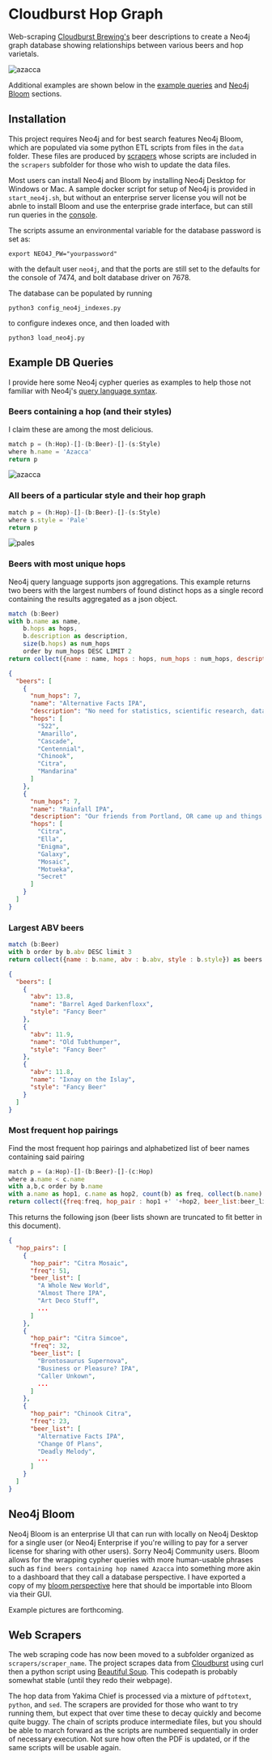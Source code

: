 # Cloudburst Hop Graph

Web-scraping [Cloudburst Brewing's](https://cloudburstbrew.com/) beer descriptions to create a Neo4j graph database showing relationships between various beers and hop varietals.

![azacca](img/azacca.svg)

Additional examples are shown below in the [example queries](#example-db-queries) and [Neo4j Bloom](#neo4j-bloom) sections.

## Installation

This project requires Neo4j and for best search features Neo4j Bloom, which are populated via some python ETL scripts from files in the `data` folder.  These files are produced by [scrapers](#web-scrapers) whose scripts are included in the `scrapers` subfolder for those who wish to update the data files.

Most users can install Neo4j and Bloom by installing Neo4j Desktop for Windows or Mac.  A sample docker script for setup of Neo4j is provided in `start_neo4j.sh`, but without an enterprise server license you will not be abnle to install Bloom and use the enterprise grade interface, but can still run queries in the [console](#example-db-queries).

The scripts assume an environmental variable for the database password is set as:
```
export NEO4J_PW="yourpassword"
```
with the default user `neo4j`, and that the ports are still set to the defaults for the console of 7474, and bolt database driver on 7678.  

The database can be populated by running
```
python3 config_neo4j_indexes.py
```
to configure indexes once, and then loaded with

```
python3 load_neo4j.py
```


## Example DB Queries

I provide here some Neo4j cypher queries as examples to help those not familiar with Neo4j's [query language syntax](https://neo4j.com/developer/cypher/).

### Beers containing a hop (and their styles)

I claim these are among the most delicious.

```js
match p = (h:Hop)-[]-(b:Beer)-[]-(s:Style)
where h.name = 'Azacca'
return p
```

![azacca](img/azacca.svg)

### All beers of a particular style and their hop graph

```js
match p = (h:Hop)-[]-(b:Beer)-[]-(s:Style)
where s.style = 'Pale'
return p
```
![pales](img/pale_ales_hops.svg)

###  Beers with most unique hops

Neo4j query language supports json aggregations.  This example returns two beers with the largest numbers of found distinct hops as a single record containing the results aggregated as a json object.

```js
match (b:Beer)
with b.name as name,
    b.hops as hops, 
    b.description as description,
    size(b.hops) as num_hops
    order by num_hops DESC LIMIT 2
return collect({name : name, hops : hops, num_hops : num_hops, description : description }) as beers
```

```json
{
  "beers": [
    {
      "num_hops": 7,
      "name": "Alternative Facts IPA",
      "description": "No need for statistics, scientific research, data analysis, unbiased surveys/polls, experts in their field, or REALITY - your opinion is good enough for us! About this beer? We used 1.5 million pounds of Chinook, 522, Citra, Cascade, Amarillo, Mandarina, and Centennial hops - all of the best hops. The very best. Nobody builds better IPAs than us, it’s gonna be great, it’s gonna be YUGE…Fuuuuuuuck.",
      "hops": [
        "522",
        "Amarillo",
        "Cascade",
        "Centennial",
        "Chinook",
        "Citra",
        "Mandarina"
      ]
    },
    {
      "num_hops": 7,
      "name": "Rainfall IPA",
      "description": "Our friends from Portland, OR came up and things. Got. Juicy! We started with a base of PIlsner Malt, White Wheat, and Oats, added a whirlpool addition of Mosaic, Citra & Galaxy, and followed it up with  a massive dry-hop of Galaxy, Enigma, Vic Secret, Motueka, & Ella. The end result is a soft, balanced tropical downpour of haze!",
      "hops": [
        "Citra",
        "Ella",
        "Enigma",
        "Galaxy",
        "Mosaic",
        "Motueka",
        "Secret"
      ]
    }
  ]
}
```

###  Largest ABV beers

```js
match (b:Beer)
with b order by b.abv DESC limit 3
return collect({name : b.name, abv : b.abv, style : b.style}) as beers
```

```json
{
  "beers": [
    {
      "abv": 13.8,
      "name": "Barrel Aged Darkenfloxx",
      "style": "Fancy Beer"
    },
    {
      "abv": 11.9,
      "name": "Old Tubthumper",
      "style": "Fancy Beer"
    },
    {
      "abv": 11.8,
      "name": "Ixnay on the Islay",
      "style": "Fancy Beer"
    }
  ]
}
```

### Most frequent hop pairings

Find the most frequent hop pairings and alphabetized list of beer names containing said pairing

```js
match p = (a:Hop)-[]-(b:Beer)-[]-(c:Hop)
where a.name < c.name
with a,b,c order by b.name
with a.name as hop1, c.name as hop2, count(b) as freq, collect(b.name) as beer_list order by freq DESC limit 3
return collect({freq:freq, hop_pair : hop1 +' '+hop2, beer_list:beer_list}) as hop_pairs
```

This returns the following json (beer lists shown are truncated to fit better in this document).

```json
{
  "hop_pairs": [
    {
      "hop_pair": "Citra Mosaic",
      "freq": 51,
      "beer_list": [
        "A Whole New World",
        "Almost There IPA",
        "Art Deco Stuff",
        ...
      ]
    },
    {
      "hop_pair": "Citra Simcoe",
      "freq": 32,
      "beer_list": [
        "Brontosaurus Supernova",
        "Business or Pleasure? IPA",
        "Caller Unkown",
        ...
      ]
    },
    {
      "hop_pair": "Chinook Citra",
      "freq": 23,
      "beer_list": [
        "Alternative Facts IPA",
        "Change Of Plans",
        "Deadly Melody",
        ...
      ]
    }
  ]
}
```

## Neo4j Bloom

Neo4j Bloom is an enterprise UI that can run with locally on Neo4j Desktop for a single user (or Neo4j Enterprise if you're willing to pay for a server license for sharing with other users).  Sorry Neo4j Community users.  Bloom allows for the wrapping cypher queries with more human-usable phrases such as `find beers containing hop named Azacca` into something more akin to a dashboard that they call a database perspective.  I have exported a copy of my [bloom perspective](../neo4j-bloom-perspective/cloudburst-beer-graph.json) here that should be importable into Bloom via their GUI.

Example pictures are forthcoming.

##  Web Scrapers

The web scraping code has now been moved to a subfolder organized as `scrapers/scraper_name`.  The project scrapes data from [Cloudburst](https://cloudburstbrew.com/) using curl then a python script using [Beautiful Soup](https://beautiful-soup-4.readthedocs.io/en/latest/).  This codepath is probably somewhat stable (until they redo their webpage).

The hop data from Yakima Chief is processed via a mixture of `pdftotext`, `python`, and `sed`.  The scrapers are provided for those who want to try running them, but expect that over time these to decay quickly and become quite buggy.  The chain of scripts produce intermediate files, but you should be able to march forward as the scripts are numbered sequentially in order of necessary execution.  Not sure how often the PDF is updated, or if the same scripts will be usable again.
